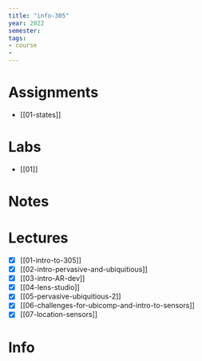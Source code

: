 ```yaml
---
title: "info-305"
year: 2022
semester: 
tags: 
- course
- 
---
```

# Assignments
- [[01-states]]

# Labs
- [[01]]

# Notes

# Lectures
- [x] [[01-intro-to-305]]
- [x] [[02-intro-pervasive-and-ubiquitious]]
- [x] [[03-intro-AR-dev]]
- [x] [[04-lens-studio]]
- [x] [[05-pervasive-ubiquitious-2]]
- [x] [[06-challenges-for-ubicomp-and-intro-to-sensors]]
- [x] [[07-location-sensors]]

# Info